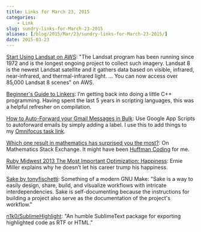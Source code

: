 ```yaml
---
title: Links for March 23, 2015
categories:
    - Link
slug: sundry-links-for-March-23-2015
aliases: [/blog/2015/Mar/23/sundry-links-for-March-23-2015/]
date: 2015-03-23
---
```


[Start Using Landsat on AWS](https://aws.amazon.com/blogs/aws/start-using-landsat-on-aws/): "The Landsat program has been running since 1972 and is the longest ongoing project to collect such imagery. Landsat 8 is the newest Landsat satellite and it gathers data based on visible, infrared, near-infrared, and thermal-infrared light. … You can now access over 85,000 Landsat 8  scenes" on AWS.

[Beginner's Guide to Linkers](http://www.lurklurk.org/linkers/linkers.html): I’m getting back into doing a little C++ programming. Having spent the last 5 years in scripting languages, this was a helpful refresher on compilation.

[How to Auto-Forward your Gmail Messages in Bulk](http://www.labnol.org/internet/auto-forward-gmail-messages/20665/): Use Google App Scripts to autoforward emails by simply adding a label. I use this to add things to my [Omnifocus task link](https://support.omnigroup.com/omnifocus-mail-drop).

[Which one result in mathematics has surprised you the most?](http://math.stackexchange.com/questions/2949/which-one-result-in-mathematics-has-surprised-you-the-most): On Mathematics Stack Exchange. It might have been [Huffman Coding](http://en.wikipedia.org/wiki/Huffman_coding) for me.

[Ruby Midwest 2013 The Most Important Optimization: Happiness](https://www.youtube.com/watch?v=3OHNYIg6N5Y&feature=youtube_gdata_player): Ernie Miller explains why he doesn’t let his career trump his happiness.

[Sake by tonyfischetti](http://tonyfischetti.github.io/sake/): Something of a modern GNU Make: "Sake is a way to easily design, share, build, and visualize workflows with intricate interdependencies. Sake is self-documenting because the instructions for building a project also serve as the documentation of the project's workflow."

[n1k0/SublimeHighlight](https://github.com/n1k0/SublimeHighlight): "An humble SublimeText package for exporting highlighted code as RTF or HTML."

